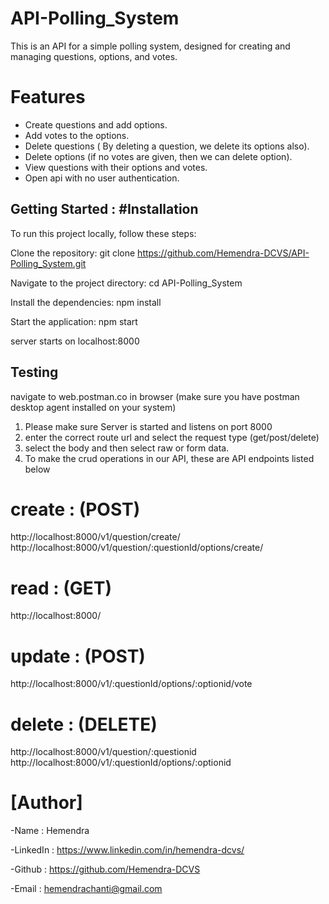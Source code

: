 # API-Polling_System

This is an API for a simple polling system, designed for creating and managing questions, options, and votes.

# Features

- Create questions and add options.
- Add votes to the options.
- Delete questions ( By deleting a question, we delete its options also).
- Delete options (if no votes are given, then we can delete option).
- View questions with their options and votes.
- Open api with no user authentication.



## Getting Started : #Installation

To run this project locally, follow these steps:

Clone the repository: git clone <https://github.com/Hemendra-DCVS/API-Polling_System.git>

Navigate to the project directory: cd API-Polling_System

Install the dependencies: npm install

Start the application: npm start

server starts on localhost:8000

## Testing

navigate to web.postman.co in browser (make sure you have postman desktop agent installed on your system) 
1. Please make sure Server is started and listens on port 8000 
2. enter the correct route url and select the request type (get/post/delete) 
3. select the body and then select raw or form data.
4. To make the crud operations in our API, these are API endpoints listed below
# create : (POST)
http://localhost:8000/v1/question/create/
http://localhost:8000/v1/question/:questionId/options/create/
# read : (GET)
http://localhost:8000/
# update : (POST)
http://localhost:8000/v1/:questionId/options/:optionid/vote
# delete : (DELETE)
http://localhost:8000/v1/question/:questionid
http://localhost:8000/v1/:questionId/options/:optionid







# [Author]
-Name : Hemendra

-LinkedIn : https://www.linkedin.com/in/hemendra-dcvs/

-Github : https://github.com/Hemendra-DCVS

-Email : hemendrachanti@gmail.com

